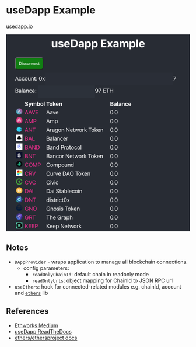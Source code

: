 # useDapp Example

[usedapp.io](https://usedapp.io/)

![Screenshot](./usedapp-example.png)

## Notes

* `DAppProvider` - wraps application to manage all blockchain connections.
    * config parameters:
        * `readOnlyChainId`: default chain in readonly mode
        * `readOnlyUrls`: object mapping for ChainId to JSON RPC url
* `useEthers`: hook for connected-related modules e.g. chainId, account and [`ethers`](ethers.io) lib

## References

* [Ethworks Medium](https://medium.com/ethworks/introducing-usedapp-framework-for-rapid-dapp-development-4959361f242a)
* [useDapp ReadTheDocs](https://usedapp.readthedocs.io/)
* [ethers/ethersproject docs](https://docs.ethers.io/)